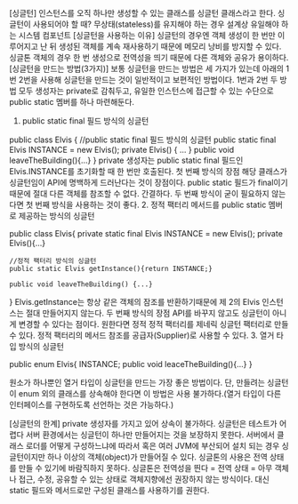 [싱글턴]
인스턴스를 오직 하나만 생성할 수 있는 클래스를 싱글턴 클래스라고 한다.
싱글턴이 사용되어야 할 때?
무상태(stateless)를 유지해야 하는 경우
설계상 유일해야 하는 시스템 컴포넌트
[싱글턴을 사용하는 이유]
싱글턴의 경우엔 객체 생성이 한 번만 이루어지고 난 뒤 생성된 객체를 계속 재사용하기 때문에 메모리 낭비를 방지할 수 있다.
싱글톤 객체의 경우 한 번 생성으로 전역성을 띄기 때문에 다른 객체와 공유가 용이하다.
[싱글턴을 만드는 방법(3가지)]
보통 싱글턴을 만드는 방법은 세 가지가 있는데 아래의 1번 2번을 사용해 싱글턴을 만드는 것이 일반적이고 보편적인 방법이다. 1번과 2번 두 방법 모두 생성자는 private로 감춰두고, 유일한 인스턴스에 접근할 수 있는 수단으로 public static 멤버를 하나 마련해둔다.

1. public static final 필드 방식의 싱글턴

public class Elvis {
//public static final 필드 방식의 싱글턴
public static final Elvis INSTANCE = new Elvis();
private Elvis() { ... }
public void leaveTheBuilding(){...}
}
private 생성자는 public static final 필드인 Elvis.INSTANCE를 초기화할 때 한 번만 호출된다.
첫 번째 방식의 장점
해당 클래스가 싱글턴임이 API에 명백하게 드러난다는 것이 장점이다.
public static 필드가 final이기 때문에 절대 다른 객체를 참조할 수 없다.
간결하다.
두 번째 방식이 굳이 필요하지 않는다면 첫 번째 방식을 사용하는 것이 좋다. 2. 정적 팩터리 메서드를 public static 멤버로 제공하는 방식의 싱글턴

public class Elvis{
private static final Elvis INSTANCE = new Elvis();
private Elvis(){...}

    //정적 팩터리 방식의 싱글턴
    public static Elvis getInstance(){return INSTANCE;}

    public void leaveTheBuilding() {...}

}
Elvis.getInstance는 항상 같은 객체의 잠조를 반환하기때문에 제 2의 Elvis 인스턴스는 절대 만들어지지 않는다.
두 번째 방식의 장점
API를 바꾸지 않고도 싱글턴이 아니게 변경할 수 있다는 점이다.
원한다면 정적 정적 팩터리를 제네릭 싱글턴 팩터리로 만들 수 있다.
정적 팩터리의 메서드 참조를 공급자(Supplier)로 사용할 수 있다. 3. 열거 타입 방식의 싱글턴

public enum Elvis{
INSTANCE;
public void leaceTheBuilding(){...}
}

원소가 하나뿐인 열거 타입이 싱글턴을 만드는 가장 좋은 방법이다.
단, 만들려는 싱글턴이 enum 외의 클래스를 상속해야 한다면 이 방법은 사용 불가하다.(열거 타입이 다른 인터페이스를 구현하도록 선언하는 것은 가능하다.)

[싱글턴의 한계]
private 생성자를 가지고 있어 상속이 불가하다.
싱글턴은 테스트가 어렵다
서버 환경에서는 싱글턴이 하나만 만들어지는 것을 보장하지 못한다.
서버에서 클래스 로더를 어떻게 구성하느냐에 따라서 혹은 여러 JVM에 부산되어 설치 되는 경우 싱글턴이지만 하나 이상의 객체(object)가 만들어질 수 있다.
싱글톤의 사용은 전역 상태를 만들 수 있기에 바람직하지 못하다.
싱글톤은 전역성을 띈다 = 전역 상태 = 아무 객체나 접근, 수정, 공유할 수 있는 상태로 객체지향에선 권장하지 않는 방식이다.
대신 static 필드와 메서드로만 구성된 클래스를 사용하기를 권한다.
